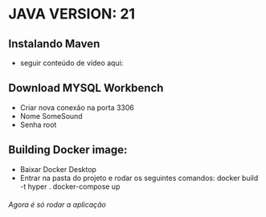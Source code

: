 # JAVA VERSION: 21

## Instalando Maven 
- seguir conteúdo de vídeo aqui: 

## Download MYSQL Workbench
- Criar nova conexão na porta 3306
- Nome SomeSound
- Senha root

## Building Docker image:
- Baixar Docker Desktop
- Entrar na pasta do projeto e rodar os seguintes comandos:
  docker build -t hyper .
  docker-compose up


###### Agora é só rodar a aplicação

